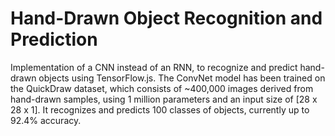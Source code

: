 # Hand-Drawn Object Recognition and Prediction
Implementation of a CNN instead of an RNN, to recognize and predict hand-drawn objects using TensorFlow.js. The ConvNet model has been trained on the QuickDraw dataset, which consists of ~400,000 images derived from hand-drawn samples, using 1 million parameters and an input size of [28 x 28 x 1]. It recognizes and predicts 100 classes of objects, currently up to 92.4% accuracy.


